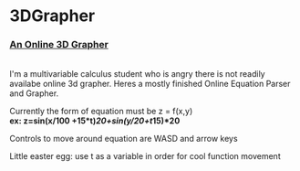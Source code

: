 # 3DGrapher
<h3><u>An Online 3D Grapher</u></h3></br>
I'm a multivariable calculus student who is angry there is not readily availabe online 3d grapher.
Heres a mostly finished Online Equation Parser and Grapher.

Currently the form of equation must be z = f(x,y)</br>
<b>ex: z=sin(x/100 +15*t)*20+sin(y/20+t*15)*20</b>

Controls to move around equation are WASD and arrow keys


Little easter egg: use t as a variable in order for cool function movement
